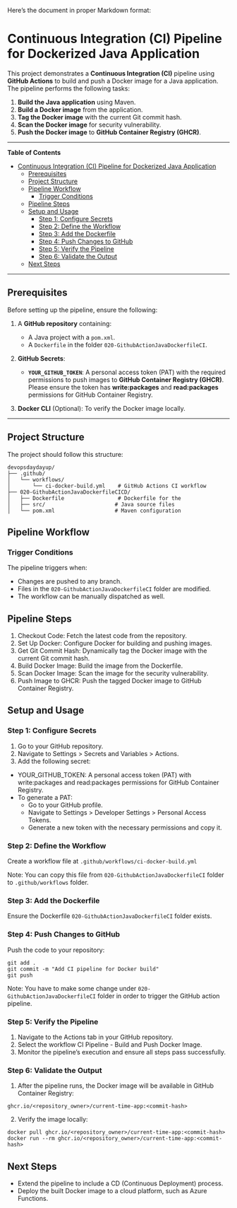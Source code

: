 Here’s the document in proper Markdown format:

# Continuous Integration (CI) Pipeline for Dockerized Java Application

This project demonstrates a **Continuous Integration (CI)** pipeline using **GitHub Actions** to build and push a Docker image for a Java application. The pipeline performs the following tasks:

1. **Build the Java application** using Maven.
2. **Build a Docker image** from the application.
3. **Tag the Docker image** with the current Git commit hash.
4. **Scan the Docker image** for security vulnerability.
5. **Push the Docker image** to **GitHub Container Registry (GHCR)**.

---

**Table of Contents**

- [Continuous Integration (CI) Pipeline for Dockerized Java Application](#continuous-integration-ci-pipeline-for-dockerized-java-application)
  - [Prerequisites](#prerequisites)
  - [Project Structure](#project-structure)
  - [Pipeline Workflow](#pipeline-workflow)
    - [Trigger Conditions](#trigger-conditions)
  - [Pipeline Steps](#pipeline-steps)
  - [Setup and Usage](#setup-and-usage)
    - [Step 1: Configure Secrets](#step-1-configure-secrets)
    - [Step 2: Define the Workflow](#step-2-define-the-workflow)
    - [Step 3: Add the Dockerfile](#step-3-add-the-dockerfile)
    - [Step 4: Push Changes to GitHub](#step-4-push-changes-to-github)
    - [Step 5: Verify the Pipeline](#step-5-verify-the-pipeline)
    - [Step 6: Validate the Output](#step-6-validate-the-output)
  - [Next Steps](#next-steps)

---

## Prerequisites

Before setting up the pipeline, ensure the following:

1. A **GitHub repository** containing:
   - A Java project with a `pom.xml`.
   - A `Dockerfile` in the folder `020-GithubActionJavaDockerfileCI`.

2. **GitHub Secrets**:
   - **`YOUR_GITHUB_TOKEN`**: A personal access token (PAT) with the required permissions to push images to **GitHub Container Registry (GHCR)**. Please ensure the token has **write:packages** and **read:packages** permissions for GitHub Container Registry.

3. **Docker CLI** (Optional): To verify the Docker image locally.

---

## Project Structure

The project should follow this structure:

```plaintext
devopsdaydayup/
├── .github/
│   └── workflows/
│       └── ci-docker-build.yml    # GitHub Actions CI workflow
├── 020-GithubActionJavaDockerfileCICD/
│   ├── Dockerfile                 # Dockerfile for the 
│   ├── src/                      # Java source files
│   └── pom.xml                   # Maven configuration 
```

## Pipeline Workflow

### Trigger Conditions

The pipeline triggers when:
- Changes are pushed to any branch.
- Files in the `020-GithubActionJavaDockerfileCI` folder are modified.
- The workflow can be manually dispatched as well.

## Pipeline Steps
1. Checkout Code: Fetch the latest code from the repository.
2. Set Up Docker: Configure Docker for building and pushing images.
3. Get Git Commit Hash: Dynamically tag the Docker image with the current Git commit hash.
4. Build Docker Image: Build the image from the Dockerfile.
5. Scan Docker Image: Scan the image for the security vulnerability.
6. Push Image to GHCR: Push the tagged Docker image to GitHub Container Registry.

## Setup and Usage

### Step 1: Configure Secrets
1. Go to your GitHub repository.
2. Navigate to Settings > Secrets and Variables > Actions.
3. Add the following secret:
- YOUR_GITHUB_TOKEN: A personal access token (PAT) with write:packages and read:packages permissions for GitHub Container Registry.
- To generate a PAT:
  - Go to your GitHub profile.
  - Navigate to Settings > Developer Settings > Personal Access Tokens.
  - Generate a new token with the necessary permissions and copy it.

### Step 2: Define the Workflow

Create a workflow file at `.github/workflows/ci-docker-build.yml` 

Note: You can copy this file from `020-GithubActionJavaDockerfileCI` folder to `.github/workflows` folder.

### Step 3: Add the Dockerfile

Ensure the Dockerfile `020-GithubActionJavaDockerfileCI` folder exists.

### Step 4: Push Changes to GitHub

Push the code to your repository:

```
git add .
git commit -m "Add CI pipeline for Docker build"
git push
```
Note: You have to make some change under `020-GithubActionJavaDockerfileCI` folder in order to trigger the GitHub action pipeline.

### Step 5: Verify the Pipeline
1.	Navigate to the Actions tab in your GitHub repository.
2.	Select the workflow CI Pipeline - Build and Push Docker Image.
3.	Monitor the pipeline’s execution and ensure all steps pass successfully.

### Step 6: Validate the Output
1. After the pipeline runs, the Docker image will be available in GitHub Container Registry:
```
ghcr.io/<repository_owner>/current-time-app:<commit-hash>
```

2. Verify the image locally:
```
docker pull ghcr.io/<repository_owner>/current-time-app:<commit-hash>
docker run --rm ghcr.io/<repository_owner>/current-time-app:<commit-hash>
```

## Next Steps
- Extend the pipeline to include a CD (Continuous Deployment) process.
- Deploy the built Docker image to a cloud platform, such as Azure Functions.